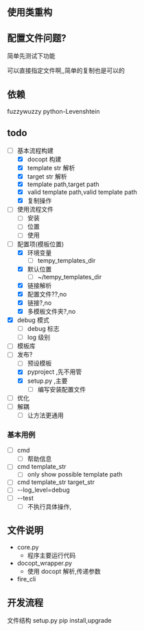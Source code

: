 ## 使用类重构

## 配置文件问题?
简单先测试下功能

可以直接指定文件啊,,简单的复制也是可以的

## 依赖
fuzzywuzzy
python-Levenshtein

## todo
- [ ] 基本流程构建
  - [x] docopt 构建
  - [x] template str 解析
  - [x] target str 解析
  - [x] template path,target path
  - [x] valid template path,valid template path
  - [x] 复制操作
- [ ] 使用流程文件
  - [ ] 安装
  - [ ] 位置
  - [ ] 使用
- [ ] 配置项(模板位置)
  - [x] 环境变量
    - [ ] tempy_templates_dir
  - [x] 默认位置
    - [ ] ~/tempy_templates_dir
  - [x] 链接解析
  - [x] 配置文件??,no
  - [x] 链接?,no
  - [x] 多模板文件夹?,no
- [x] debug 模式
  - [ ] debug 标志
  - [ ] log 级别
- [ ] 模板库
- [ ] 发布?
  - [ ] 预设模板
  - [x] pyproject ,先不用管
  - [x] setup.py ,主要
    - [ ] 编写安装配置文件
- [ ] 优化
- [ ] 解耦
  - [ ] 让方法更通用

### 基本用例
- [ ] cmd 
  - [ ] 帮助信息
- [ ] cmd template_str
  - [ ] only show possible template path
- [ ] cmd template_str target_str
- [ ] --log_level=debug
- [ ] --test
  - [ ] 不执行具体操作,

## 文件说明
* core.py
  * 程序主要运行代码
* docopt_wrapper.py 
  * 使用 docopt 解析,传递参数
* fire_cli


## 开发流程
文件结构
setup.py
pip install,upgrade



